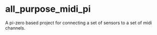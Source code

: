 # all_purpose_midi_pi
A pi-zero based project for connecting a set of sensors to a set of midi channels.
